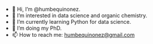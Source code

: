 - 👋 Hi, I’m @humbequinonez.
- 👀 I’m interested in data science and organic chemistry.
- 🌱 I’m currently learning Python for data science.
- 💞️ I’m doing my PhD.
- 📫 How to reach me: humbequinonez@gmail.com

<!---
humbequinonez/humbequinonez is a ✨ special ✨ repository because its `README.md` (this file) appears on your GitHub profile.
You can click the Preview link to take a look at your changes.
--->
